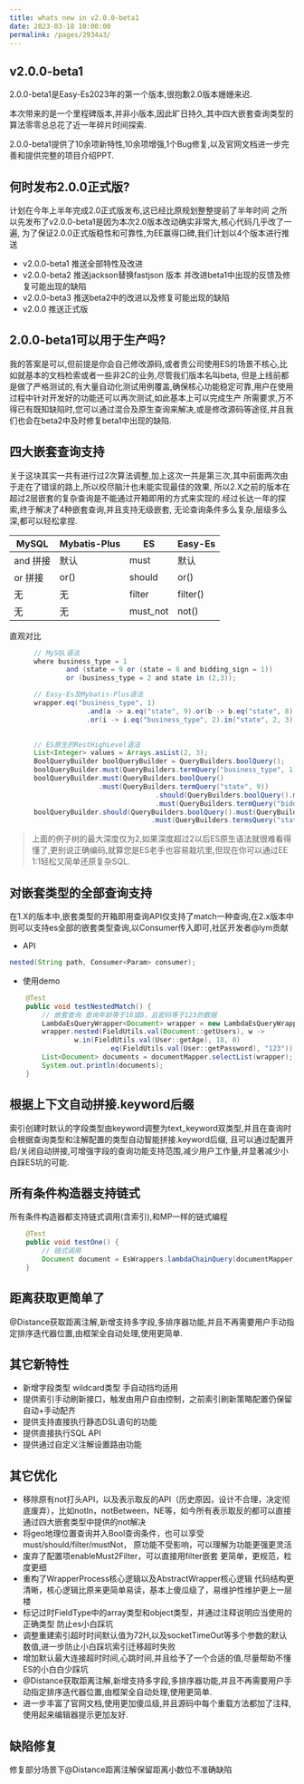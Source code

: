 ```yaml
---
title: whats new in v2.0.0-beta1
date: 2023-03-18 10:00:00
permalink: /pages/2934a3/
---
```

## v2.0.0-beta1

2.0.0-beta1是Easy-Es2023年的第一个版本,很抱歉2.0版本姗姗来迟.

本次带来的是一个里程碑版本,并非小版本,因此旷日持久,其中四大嵌套查询类型的算法零零总总花了近一年碎片时间探索.

2.0.0-beta1提供了10余项新特性,10余项增强,1个Bug修复,以及官网文档进一步完善和提供完整的项目介绍PPT.

## 何时发布2.0.0正式版?

计划在今年上半年完成2.0正式版发布,这已经比原规划整整提前了半年时间
之所以先发布了v2.0.0-beta1是因为本次2.0版本改动确实非常大,核心代码几乎改了一遍,
为了保证2.0.0正式版稳性和可靠性,为EE赢得口碑,我们计划以4个版本进行推送
- v2.0.0-beta1 推送全部特性及改进
- v2.0.0-beta2 推送jackson替换fastjson 版本 并改进beta1中出现的反馈及修复可能出现的缺陷
- v2.0.0-beta3 推送beta2中的改进以及修复可能出现的缺陷
- v2.0.0 推送正式版

## 2.0.0-beta1可以用于生产吗?

我的答案是可以,但前提是你会自己修改源码,或者贵公司使用ES的场景不核心,比如就基本的文档检索或者一些非2C的业务,尽管我们版本名叫beta,
但是上线前都是做了严格测试的,有大量自动化测试用例覆盖,确保核心功能稳定可靠,用户在使用过程中针对开发好的功能还可以再次测试,如此基本上可以完成生产
所需要求,万不得已有既知缺陷时,您可以通过混合及原生查询来解决,或是修改源码等途径,并且我们也会在beta2中及时修复beta1中出现的缺陷.

## 四大嵌套查询支持

关于这块其实一共有进行过2次算法调整,加上这次一共是第三次,其中前面两次由于走在了错误的路上,所以绞尽脑汁也未能实现最佳的效果,
所以2.X之前的版本在超过2层嵌套的复杂查询是不能通过开箱即用的方式来实现的.经过长达一年的探索,终于解决了4种嵌套查询,并且支持无级嵌套,
无论查询条件多么复杂,层级多么深,都可以轻松拿捏.

|MySQL           |Mybatis-Plus   |ES           | Easy-Es            |
| --------------| -------------- | ------------|--------------------|
|and 拼接        |默认             |  must       | 默认               |
|or  拼接        |or()            | should      | or()               |
|无              |无              | filter       | filter()          |
|无              |无              | must_not     | not()             |

直观对比
```java
      // MySQL语法  
      where business_type = 1
              and (state = 9 or (state = 8 and bidding_sign = 1))
              or (business_type = 2 and state in (2,3));

      // Easy-Es及Mybatis-Plus语法 
      wrapper.eq("business_type", 1)
                   .and(a -> a.eq("state", 9).or(b -> b.eq("state", 8).eq("bidding_sign", 1)))
                   .or(i -> i.eq("business_type", 2).in("state", 2, 3));
        

      // ES原生的RestHighLevel语法
      List<Integer> values = Arrays.asList(2, 3);
      BoolQueryBuilder boolQueryBuilder = QueryBuilders.boolQuery();
      boolQueryBuilder.must(QueryBuilders.termQuery("business_type", 1));
      boolQueryBuilder.must(QueryBuilders.boolQuery()
	                  .must(QueryBuilders.termQuery("state", 9))
                                    .should(QueryBuilders.boolQuery().must(QueryBuilders.termQuery("state", 8))
                                    .must(QueryBuilders.termQuery("bidding_sign", 1))));
      boolQueryBuilder.should(QueryBuilders.boolQuery().must(QueryBuilders.termQuery("business_type", 2))
               	                   .must(QueryBuilders.termsQuery("state", values)));
```
>上面的例子树的最大深度仅为2,如果深度超过2以后ES原生语法就很难看得懂了,更别说正确编码,就算您是ES老手也容易栽坑里,但现在你可以通过EE 1:1轻松又简单还原复杂SQL.

## 对嵌套类型的全部查询支持

在1.X的版本中,嵌套类型的开箱即用查询API仅支持了match一种查询,在2.x版本中则可以支持es全部的嵌套类型查询,以Consumer传入即可,社区开发者@lym贡献
- API 

```java
nested(String path, Consumer<Param> consumer);
```

- 使用demo
```java
    @Test
    public void testNestedMatch() {
        // 嵌套查询 查询年龄等于18或8，且密码等于123的数据
        LambdaEsQueryWrapper<Document> wrapper = new LambdaEsQueryWrapper<>();
        wrapper.nested(FieldUtils.val(Document::getUsers), w ->
                w.in(FieldUtils.val(User::getAge), 18, 8)
                        .eq(FieldUtils.val(User::getPassword), "123"));
        List<Document> documents = documentMapper.selectList(wrapper);
        System.out.println(documents);
    }
```

## 根据上下文自动拼接.keyword后缀

索引创建时默认的字段类型由keyword调整为text_keyword双类型,并且在查询时会根据查询类型和注解配置的类型自动智能拼接.keyword后缀,
且可以通过配置开启/关闭自动拼接,可增强字段的查询功能支持范围,减少用户工作量,并显著减少小白踩ES坑的可能.

## 所有条件构造器支持链式

所有条件构造器都支持链式调用(含索引),和MP一样的链式编程

```java
    @Test
    public void testOne() {
        // 链式调用
        Document document = EsWrappers.lambdaChainQuery(documentMapper).eq(Document::getTitle, "测试文档3").one();
    }
```

## 距离获取更简单了

@Distance获取距离注解,新增支持多字段,多排序器功能,并且不再需要用户手动指定排序迭代器位置,由框架全自动处理,使用更简单.

## 其它新特性
- 新增字段类型 wildcard类型 手自动挡均适用
- 提供索引手动刷新接口，触发由用户自由控制，之前索引刷新策略配置仍保留 自动+手动配齐
- 提供支持直接执行静态DSL语句的功能
- 提供直接执行SQL API
- 提供通过自定义注解设置路由功能

## 其它优化

- 移除原有not打头API，以及表示取反的API（历史原因，设计不合理，决定彻底废弃），比如notIn，notBetween，NE等，如今所有表示取反的都可以直接通过四大嵌套类型中提供的not解决
- 将geo地理位置查询并入Bool查询条件，也可以享受must/should/filter/mustNot， 原功能不受影响，可以理解为功能更强更灵活
- 废弃了配置项enableMust2Filter，可以直接用filter嵌套 更简单，更规范，粒度更细
- 重构了WrapperProcess核心逻辑以及AbstractWrapper核心逻辑 代码结构更清晰，核心逻辑比原来更简单易读，基本上傻瓜级了，易维护性维护更上一层楼
- 标记过时FieldType中的array类型和object类型，并通过注释说明应当使用的正确类型 防止es小白踩坑
- 调整重建索引超时时间默认值为72H,以及socketTimeOut等多个参数的默认数值,进一步防止小白踩坑索引迁移超时失败
- 增加默认最大连接超时时间,心跳时间,并且给予了一个合适的值,尽量帮助不懂ES的小白白少踩坑 
- @Distance获取距离注解,新增支持多字段,多排序器功能,并且不再需要用户手动指定排序迭代器位置,由框架全自动处理,使用更简单.
- 进一步丰富了官网文档,使用更加傻瓜级,并且源码中每个重载方法都加了注释,使用起来编辑器提示更加友好.

## 缺陷修复

修复部分场景下@Distance距离注解保留距离小数位不准确缺陷


